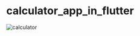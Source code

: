# calculator_app_in_flutter

![calculator](https://github.com/javedmughal-058/calculator_app_in_flutter/assets/91019922/7820d8f1-4ad6-4834-9413-f6a3a9942faa)
